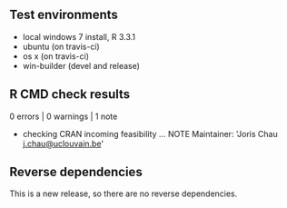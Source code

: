 ## Test environments
* local windows 7 install, R 3.3.1
* ubuntu (on travis-ci)
* os x (on travis-ci)
* win-builder (devel and release)

## R CMD check results

0 errors | 0 warnings | 1 note

* checking CRAN incoming feasibility ... NOTE
Maintainer: 'Joris Chau <j.chau@uclouvain.be>'

## Reverse dependencies

This is a new release, so there are no reverse dependencies.

